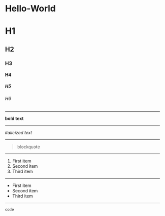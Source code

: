 # Hello-World

# H1
## H2
### H3
#### H4
##### H5
###### H6

---

**bold text**

---

*italicized text*

---

>blockquote

---

1. First item
2. Second item
3. Third item

---

- First item
- Second item
- Third item
---
`code`
